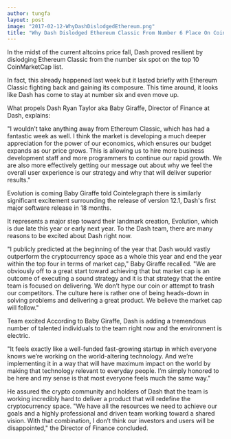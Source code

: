 ```yaml
---
author: tungfa
layout: post
image: "2017-02-12-WhyDashDislodgedEthereum.png"
title: "Why Dash Dislodged Ethereum Classic From Number 6 Place On CoinMarketCap"
---
```

In the midst of the current altcoins price fall, Dash proved resilient by dislodging Ethereum Classic from the number six spot on the top 10 CoinMarketCap list.

In fact, this already happened last week but it lasted briefly with Ethereum Classic fighting back and gaining its composure. This time around, it looks like Dash has come to stay at number six and even move up.

What propels Dash
Ryan Taylor aka Baby Giraffe, Director of Finance at Dash, explains:

"I wouldn’t take anything away from Ethereum Classic, which has had a fantastic week as well. I think the market is developing a much deeper appreciation for the power of our economics, which ensures our budget expands as our price grows. This is allowing us to hire more business development staff and more programmers to continue our rapid growth. We are also more effectively getting our message out about why we feel the overall user experience is our strategy and why that will deliver superior results."

Evolution is coming
Baby Giraffe told Cointelegraph there is similarly significant excitement surrounding the release of version 12.1, Dash's first major software release in 18 months.

It represents a major step toward their landmark creation, Evolution, which is due late this year or early next year. To the Dash team, there are many reasons to be excited about Dash right now.

"I publicly predicted at the beginning of the year that Dash would vastly outperform the cryptocurrency space as a whole this year and end the year within the top four in terms of market cap," Baby Giraffe recalled. "We are obviously off to a great start toward achieving that but market cap is an outcome of executing a sound strategy and it is that strategy that the entire team is focused on delivering. We don’t hype our coin or attempt to trash our competitors. The culture here is rather one of being heads-down in solving problems and delivering a great product. We believe the market cap will follow."

Team excited
According to Baby Giraffe, Dash is adding a tremendous number of talented individuals to the team right now and the environment is electric.

"It feels exactly like a well-funded fast-growing startup in which everyone knows we’re working on the world-altering technology. And we’re implementing it in a way that will have maximum impact on the world by making that technology relevant to everyday people. I’m simply honored to be here and my sense is that most everyone feels much the same way."

He assured the crypto community and holders of Dash that the team is working incredibly hard to deliver a product that will redefine the cryptocurrency space. "We have all the resources we need to achieve our goals and a highly professional and driven team working toward a shared vision. With that combination, I don’t think our investors and users will be disappointed," the Director of Finance concluded.
